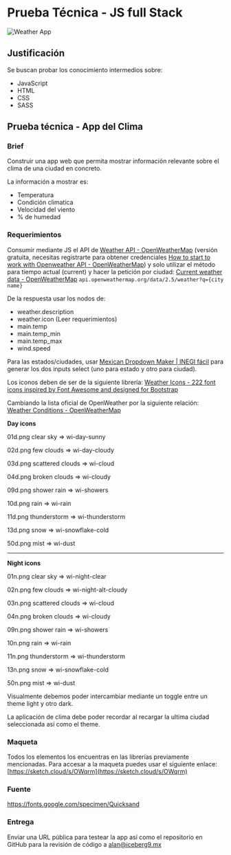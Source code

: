 # Prueba Técnica - JS full Stack

![Weather App](https://s0.gifyu.com/images/Captura-de-pantalla-2019-08-26-a-las-20.57.32.png "Weather App")

## Justificación
Se buscan probar los conocimiento intermedios sobre:
- JavaScript 
- HTML
- CSS
- SASS


## Prueba técnica - App del Clima
### Brief

Construir una app web que permita mostrar información relevante sobre el clima de una ciudad  en concreto.

La información a mostrar es:
- Temperatura
- Condición climatica
- Velocidad del viento
- % de humedad

### Requerimientos

Consumir mediante JS el API de [Weather API - OpenWeatherMap](https://openweathermap.org/api) (versión gratuita, necesitas registrarte para obtener credenciales [How to start to work with Openweather API - OpenWeatherMap](https://openweathermap.org/appid)) y solo utilizar el método para tiempo actual (current) y hacer la petición por ciudad:
[Current weather data - OpenWeatherMap](https://openweathermap.org/current)
`api.openweathermap.org/data/2.5/weather?q={city name}`

De la respuesta usar los nodos de:
- weather.description
- weather.icon (Leer requerimientos)
- main.temp
- main.temp_min
- main.temp_max
- wind.speed

Para las estados/ciudades, usar [Mexican Dropdown Maker | INEGI fácil](http://inegifacil.com/dropdowns) para generar los dos inputs select (uno para estado y otro para ciudad).

Los iconos deben de ser de la siguiente librería: [Weather Icons - 222 font icons inspired by Font Awesome and designed for Bootstrap](https://erikflowers.github.io/weather-icons/)

Cambiando la lista oficial de OpenWeather por la siguiente relación:
[Weather Conditions - OpenWeatherMap](https://openweathermap.org/weather-conditions)


**Day icons**

01d.png  clear sky => wi-day-sunny

02d.png  few clouds => wi-day-cloudy

03d.png  scattered clouds => wi-cloud

04d.png  broken clouds => wi-cloudy

09d.png  shower rain => wi-showers

10d.png  rain => wi-rain

11d.png  thunderstorm => wi-thunderstorm

13d.png  snow => wi-snowflake-cold

50d.png  mist => wi-dust

---

**Night icons**

01n.png  	clear sky => wi-night-clear

02n.png  	few clouds =>	wi-night-alt-cloudy		

03n.png  	scattered clouds => wi-cloud

04n.png  	broken clouds => wi-cloudy

09n.png  	shower rain => wi-showers

10n.png  	rain => wi-rain

11n.png  	thunderstorm => wi-thunderstorm

13n.png  	snow => wi-snowflake-cold

50n.png  	mist => wi-dust


Visualmente debemos poder intercambiar mediante un toggle entre un theme light y otro dark.

La aplicación de clima debe poder recordar al recargar la ultima ciudad seleccionada así como el theme.


### Maqueta
Todos los elementos los encuentras en las librerías previamente mencionadas. Para accesar a la maqueta puedes usar el siguiente enlace:
 [https://sketch.cloud/s/OWqrm](https://sketch.cloud/s/OWqrm)


### Fuente
https://fonts.google.com/specimen/Quicksand


### Entrega
Enviar una URL pública para testear la app así como el repositorio en GitHub para la revisión de código a alan@iceberg9.mx



